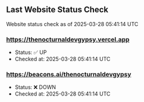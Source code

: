 ## Last Website Status Check

<!-- GitHub Action will update the section below -->
Website status check as of 2025-03-28 05:41:14 UTC

### https://thenocturnaldevgypsy.vercel.app
- Status: ✅ UP
- Checked at: 2025-03-28 05:41:14 UTC

### https://beacons.ai/thenocturnaldevgypsy
- Status: ❌ DOWN
- Checked at: 2025-03-28 05:41:14 UTC


<!-- End of GitHub Action update section -->
